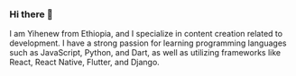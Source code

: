 ### Hi there 👋
I am Yihenew from Ethiopia, and I specialize in content creation related to development. I have a strong passion for learning programming languages such as JavaScript, Python, and Dart, as well as utilizing frameworks like React, React Native, Flutter, and Django.
